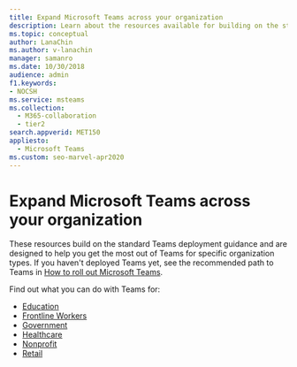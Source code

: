 ```yaml
---
title: Expand Microsoft Teams across your organization
description: Learn about the resources available for building on the standard Teams deployment to help you get the most out of Teams for specific organization types.
ms.topic: conceptual
author: LanaChin
ms.author: v-lanachin
manager: samanro
ms.date: 10/30/2018
audience: admin
f1.keywords:
- NOCSH
ms.service: msteams
ms.collection: 
  - M365-collaboration
  - tier2
search.appverid: MET150
appliesto: 
  - Microsoft Teams
ms.custom: seo-marvel-apr2020
---
```


# Expand Microsoft Teams across your organization

These resources build on the standard Teams deployment guidance and are designed to help you get the most out of Teams for specific organization types. If you haven't deployed Teams yet, see the recommended path to Teams in [How to roll out Microsoft Teams](../deploy-overview.md).

Find out what you can do with Teams for:

- [Education](teams-for-education-landing-page.md)
- [Frontline Workers](../flw-landing-page.md)
- [Government](teams-for-government-landing-page.md)
- [Healthcare](/microsoft-365/frontline/teams-in-hc?bc=%2fmicrosoftteams%2fbreadcrumb%2ftoc.json&toc=%2fmicrosoftteams%2ftoc.json)
- [Nonprofit](teams-for-nonprofit-landing-page.md)
- [Retail](/microsoft-365/frontline/teams-for-retail-landing-page?bc=%2fmicrosoftteams%2fbreadcrumb%2ftoc.json&toc=%2fmicrosoftteams%2ftoc.json)
